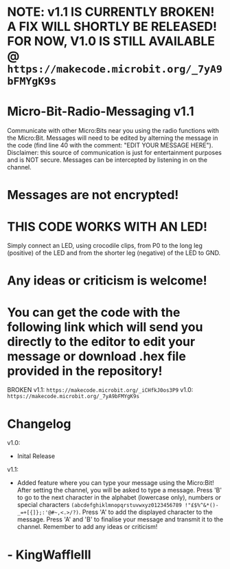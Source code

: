 # NOTE: v1.1 IS CURRENTLY BROKEN! A FIX WILL SHORTLY BE RELEASED! FOR NOW, V1.0 IS STILL AVAILABLE @ `https://makecode.microbit.org/_7yA9bFMYgK9s`
# Micro-Bit-Radio-Messaging v1.1
Communicate with other Micro:Bits near you using the radio functions with the Micro:Bit. Messages will need to be edited by alterning the message in the code (find line 40 with the comment: "EDIT YOUR MESSAGE HERE"). Disclaimer: this source of communication is just for entertainment purposes and is NOT secure. Messages can be intercepted by listening in on the channel. 
# Messages are not encrypted!

# THIS CODE WORKS WITH AN LED!
Simply connect an LED, using crocodile clips, from P0 to the long leg (positive) of the LED and from the shorter leg (negative) of the LED to GND.

# Any ideas or criticism is welcome!

# You can get the code with the following link which will send you directly to the editor to edit your message or download .hex file provided in the repository!
BROKEN v1.1: `https://makecode.microbit.org/_iCHfkJ0os3P9`
v1.0: `https://makecode.microbit.org/_7yA9bFMYgK9s`


# Changelog

v1.0:
- Inital Release

v1.1:
- Added feature where you can type your message using the Micro:Bit! After setting the channel, you will be asked to type a message. Press 'B' to go to the next character in the alphabet (lowercase only), numbers or special characters  `(abcdefghiklmnopqrstuvwxyz0123456789 !"£$%^&*()-_=+[{]};:'@#~,<.>/?)`. Press 'A' to add the displayed character to the message. Press 'A' and 'B' to finalise your message and transmit it to the channel. Remember to add any ideas or criticism!

# - KingWaffleIII


